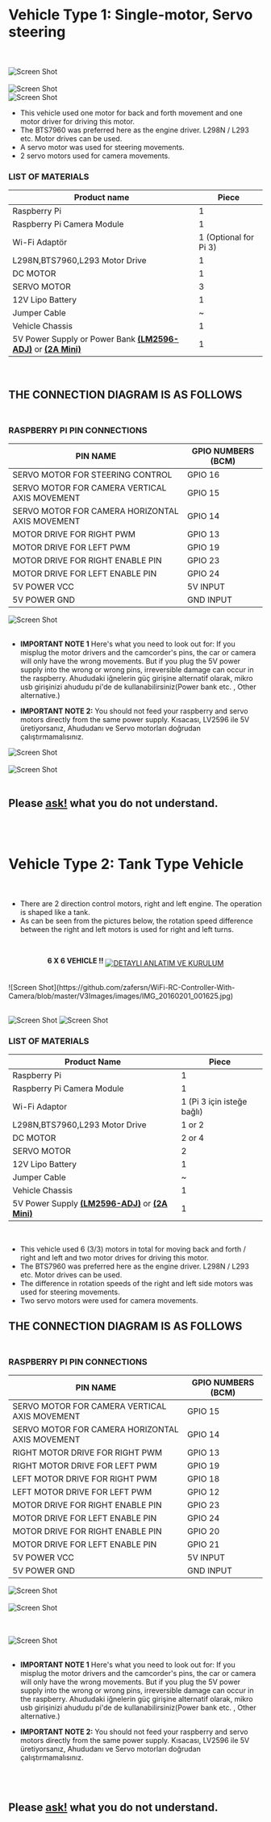 
# Vehicle Type 1: Single-motor, Servo steering <br><br>



![Screen Shot](https://github.com/zafersn/WiFi-RC-Controller-With-Camera/blob/master/V3Images/images/IMG_20170118_191443_488.jpg)<br><br>
![Screen Shot](https://github.com/zafersn/WiFi-RC-Controller-With-Camera/blob/master/V3Images/images/IMG_20170109_181102.jpg)<br>
![Screen Shot](https://github.com/zafersn/WiFi-RC-Controller-With-Camera/blob/master/V3Images/images/IMG_20161226_171613.jpg)<br>
* This vehicle used one motor for back and forth movement and one motor driver for driving this motor.
 * The BTS7960 was preferred here as the engine driver. L298N / L293 etc.  Motor drives can be used.
* A servo motor was used for steering movements. <br>
* 2 servo motors used for camera movements.

### LIST OF MATERIALS
Product name| Piece
----| ---- 
Raspberry Pi| 1
Raspberry Pi Camera Module| 1
Wi-Fi Adaptör| 1 (Optional for Pi 3)
L298N,BTS7960,L293 Motor Drive| 1 
DC MOTOR|  1  
SERVO MOTOR| 3
12V Lipo Battery| 1
Jumper Cable | ~
Vehicle Chassis| 1
5V Power Supply or Power Bank  [**(LM2596-ADJ)**](http://www.robotistan.com/mini-ayarlanabilir-3a-voltaj-regulator-karti-lm2596-adj) or [**(2A Mini)**]( http://www.robotistan.com/2a-mini-ayarlanabilir-voltaj-dusurucu-regulator-karti)|1
<br>

## THE CONNECTION DIAGRAM IS AS FOLLOWS <br><br>

### RASPBERRY PI PIN CONNECTIONS
PIN NAME| GPIO NUMBERS (BCM)
----| ---- 
SERVO MOTOR FOR STEERING CONTROL| GPIO 16
SERVO MOTOR FOR CAMERA VERTICAL AXIS MOVEMENT| GPIO 15
SERVO MOTOR FOR CAMERA HORIZONTAL AXIS MOVEMENT| GPIO 14
MOTOR DRIVE FOR RIGHT PWM | GPIO 13
MOTOR DRIVE FOR LEFT PWM| GPIO 19
MOTOR DRIVE FOR RIGHT ENABLE PIN| GPIO 23
MOTOR DRIVE FOR LEFT ENABLE PIN| GPIO 24
5V POWER VCC  | 5V INPUT
5V POWER GND | GND INPUT
![Screen Shot](https://github.com/zafersn/WiFi-RC-Controller-With-Camera/blob/master/V3Images/images/RasPiO-portsplus2-on-pi_1500.jpg)<br><br>

* **IMPORTANT NOTE 1** Here's what you need to look out for: If you misplug the motor drivers and the camcorder's pins, the car or camera will only have the wrong movements. But if you plug the 5V power supply into the wrong or wrong pins, irreversible damage can occur in the raspberry. Ahududaki iğnelerin güç girişine alternatif olarak, mikro usb girişinizi ahududu pi'de de kullanabilirsiniz(Power bank etc. , Other alternative.)

* **IMPORTANT NOTE 2:** You should not feed your raspberry and servo motors directly from the same power supply. Kısacası, LV2596 ile 5V üretiyorsanız, Ahududanı ve Servo motorları doğrudan çalıştırmamalısınız.

![Screen Shot](https://github.com/zafersn/WiFi-RC-Controller-With-Camera/blob/master/V3Images/images/servolu_pin%20baglantisi.PNG)
<br><br>
![Screen Shot](https://github.com/zafersn/WiFi-RC-Controller-With-Camera/blob/master/V3Images/images/sevolu_pinbaglantisi_schematic.PNG)
<br><br>


## Please  [ask!](https://github.com/zafersn/WiFi-RC-Controller-With-Camera/issues) what you do not understand.



<br><br>

# Vehicle Type 2: Tank Type Vehicle <br><br>

* There are 2 direction control motors, right and left engine. The operation is shaped like a tank.
* As can be seen from the pictures below, the rotation speed difference between the right and left motors is used for right and left turns.
<br>


<p align="center" width="640" height="480" > <b>6 X 6 VEHICLE !!</b>
<a href="https://www.youtube.com/watch?v=06LrVjRDfS8"><img src="https://github.com/zafersn/WiFi-RC-Controller-With-Camera/blob/master/V3Images/images/giphy.gif" alt="DETAYLI ANLATIM VE KURULUM" align="middle" />
</a></p>


<br>
![Screen Shot](https://github.com/zafersn/WiFi-RC-Controller-With-Camera/blob/master/V3Images/images/IMG_20160201_001625.jpg)<br><br>


![Screen Shot](https://github.com/zafersn/WiFi-RC-Controller-With-Camera/blob/master/V3Images/images/IMG_20151122_142027.jpg)
![Screen Shot](https://github.com/zafersn/WiFi-RC-Controller-With-Camera/blob/master/V3Images/images/IMG_20151122_141900.jpg)

### LIST OF MATERIALS
Product Name| Piece
----| ---- 
Raspberry Pi| 1
Raspberry Pi Camera Module| 1
Wi-Fi Adaptor| 1 (Pi 3 için isteğe bağlı)
L298N,BTS7960,L293 Motor Drive| 1 or 2 
DC MOTOR|  2 or 4
SERVO MOTOR| 2
12V Lipo Battery| 1
Jumper Cable | ~
Vehicle Chassis | 1
5V Power Supply  [**(LM2596-ADJ)**](http://www.robotistan.com/mini-ayarlanabilir-3a-voltaj-regulator-karti-lm2596-adj) or [**(2A Mini)**]( http://www.robotistan.com/2a-mini-ayarlanabilir-voltaj-dusurucu-regulator-karti)|1
<br>

* This vehicle used 6  (3/3) motors in total for moving back and forth / right and left and two motor drives for driving this motor.
 * The BTS7960 was preferred here as the engine driver. L298N / L293 etc.  Motor drives can be used.
* The difference in rotation speeds of the right and left side motors was used for steering movements. <br>
* Two servo motors were used for camera movements.


## THE CONNECTION DIAGRAM IS AS FOLLOWS <br><br>

### RASPBERRY PI PIN CONNECTIONS
PIN NAME| GPIO NUMBERS (BCM)
----| ---- 
SERVO MOTOR FOR CAMERA VERTICAL AXIS MOVEMENT| GPIO 15
SERVO MOTOR FOR CAMERA HORIZONTAL AXIS MOVEMENT| GPIO 14
RIGHT MOTOR DRIVE FOR RIGHT PWM | GPIO 13
RIGHT MOTOR DRIVE FOR LEFT PWM| GPIO 19
LEFT MOTOR DRIVE FOR RIGHT PWM | GPIO 18
LEFT MOTOR DRIVE FOR LEFT PWM| GPIO 12
MOTOR DRIVE FOR RIGHT ENABLE PIN| GPIO 23
MOTOR DRIVE FOR LEFT ENABLE PIN| GPIO 24
MOTOR DRIVE FOR RIGHT ENABLE PIN| GPIO 20
MOTOR DRIVE FOR LEFT ENABLE PIN| GPIO 21
5V POWER VCC  | 5V INPUT
5V POWER GND | GND INPUT
![Screen Shot](https://github.com/zafersn/WiFi-RC-Controller-With-Camera/blob/master/V3Images/images/RasPiO-portsplus2-on-pi_1500.jpg)<br><br>
![Screen Shot](https://github.com/zafersn/WiFi-RC-Controller-With-Camera/blob/master/V3Images/images/pi_tank_pin%20baglantisi.PNG)

<br><br>
![Screen Shot](https://github.com/zafersn/WiFi-RC-Controller-With-Camera/blob/master/V3Images/images/pin%20baglantisi_tank_schematik.PNG)
<br><br>
* **IMPORTANT NOTE 1** Here's what you need to look out for: If you misplug the motor drivers and the camcorder's pins, the car or camera will only have the wrong movements. But if you plug the 5V power supply into the wrong or wrong pins, irreversible damage can occur in the raspberry. Ahududaki iğnelerin güç girişine alternatif olarak, mikro usb girişinizi ahududu pi'de de kullanabilirsiniz(Power bank etc. , Other alternative.)

* **IMPORTANT NOTE 2:** You should not feed your raspberry and servo motors directly from the same power supply. Kısacası, LV2596 ile 5V üretiyorsanız, Ahududanı ve Servo motorları doğrudan çalıştırmamalısınız.

<br><br>
## Please  [ask!](https://github.com/zafersn/WiFi-RC-Controller-With-Camera/issues) what you do not understand.

